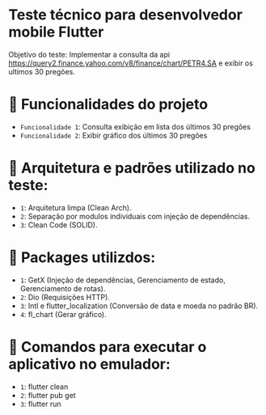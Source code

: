 # Teste técnico para desenvolvedor mobile Flutter

Objetivo do teste: Implementar a consulta da api https://query2.finance.yahoo.com/v8/finance/chart/PETR4.SA e exibir os ultimos 30 pregões. 

# :hammer: Funcionalidades do projeto

 - `Funcionalidade 1`: Consulta exibição em lista dos últimos 30 pregões
 - `Funcionalidade 2`: Exibir gráfico dos últimos 30 pregões

# :hammer: Arquitetura e padrões utilizado no teste:

 - `1`: Arquitetura limpa (Clean Arch).
 - `2`: Separação por modulos individuais com injeção de dependências.
 - `3`: Clean Code (SOLID).
 
 # :hammer: Packages utilizdos:
 
 - `1`: GetX (Injeção de dependências, Gerenciamento de estado, Gerenciamento de rotas).
 - `2`: Dio (Requisições HTTP).
 - `3`: Intl e flutter_localization (Conversão de data e moeda no padrão BR).
 - `4`: fl_chart (Gerar gráfico).

# :hammer: Comandos para executar o aplicativo no emulador:
- `1`: flutter clean
- `2`: flutter pub get
- `3`: flutter run